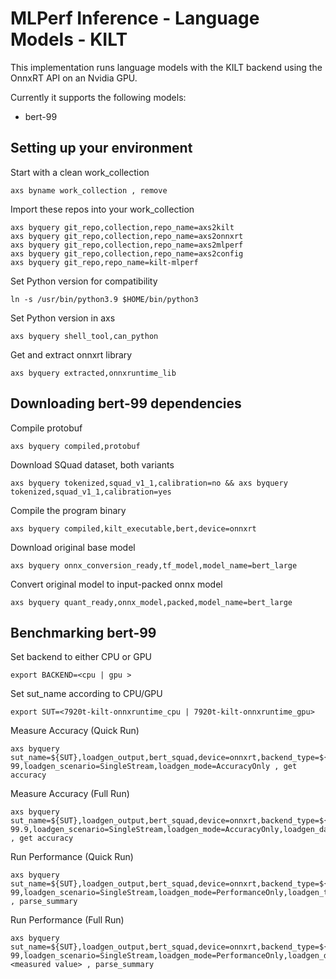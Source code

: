 # MLPerf Inference - Language Models - KILT
This implementation runs language models with the KILT backend using the OnnxRT API on an Nvidia GPU.

Currently it supports the following models:
- bert-99

## Setting up your environment
Start with a clean work_collection
```
axs byname work_collection , remove
```

Import these repos into your work_collection
```
axs byquery git_repo,collection,repo_name=axs2kilt
axs byquery git_repo,collection,repo_name=axs2onnxrt
axs byquery git_repo,collection,repo_name=axs2mlperf
axs byquery git_repo,collection,repo_name=axs2config
axs byquery git_repo,repo_name=kilt-mlperf
```

Set Python version for compatibility
```
ln -s /usr/bin/python3.9 $HOME/bin/python3
```

Set Python version in axs 
```
axs byquery shell_tool,can_python
```

Get and extract onnxrt library
```
axs byquery extracted,onnxruntime_lib
```

## Downloading bert-99 dependencies

Compile protobuf
```
axs byquery compiled,protobuf
```

Download SQuad dataset, both variants
```
axs byquery tokenized,squad_v1_1,calibration=no && axs byquery tokenized,squad_v1_1,calibration=yes
```

Compile the program binary
```
axs byquery compiled,kilt_executable,bert,device=onnxrt
```

Download original base model
```
axs byquery onnx_conversion_ready,tf_model,model_name=bert_large
```

Convert original model to input-packed onnx model
```
axs byquery quant_ready,onnx_model,packed,model_name=bert_large
```

## Benchmarking bert-99

Set backend to either CPU or GPU
```
export BACKEND=<cpu | gpu >
```

Set sut_name according to CPU/GPU
```
export SUT=<7920t-kilt-onnxruntime_cpu | 7920t-kilt-onnxruntime_gpu>
```

Measure Accuracy (Quick Run)
```
axs byquery sut_name=${SUT},loadgen_output,bert_squad,device=onnxrt,backend_type=${BACKEND},framework=kilt,model_name=bert-99,loadgen_scenario=SingleStream,loadgen_mode=AccuracyOnly , get accuracy
```

Measure Accuracy (Full Run)
```
axs byquery sut_name=${SUT},loadgen_output,bert_squad,device=onnxrt,backend_type=${BACKEND},framework=kilt,model_name=bert-99.9,loadgen_scenario=SingleStream,loadgen_mode=AccuracyOnly,loadgen_dataset_size=10833,loadgen_buffer_size=10833 , get accuracy
```

Run Performance (Quick Run)
```
axs byquery sut_name=${SUT},loadgen_output,bert_squad,device=onnxrt,backend_type=${BACKEND},framework=kilt,model_name=bert-99,loadgen_scenario=SingleStream,loadgen_mode=PerformanceOnly,loadgen_target_latency=1000 , parse_summary
```

Run Performance (Full Run)
```
axs byquery sut_name=${SUT},loadgen_output,bert_squad,device=onnxrt,backend_type=${BACKEND},framework=kilt,model_name=bert-99,loadgen_scenario=SingleStream,loadgen_mode=PerformanceOnly,loadgen_dataset_size=10833,loadgen_buffer_size=10833,loadgen_target_latency=<measured value> , parse_summary
```
